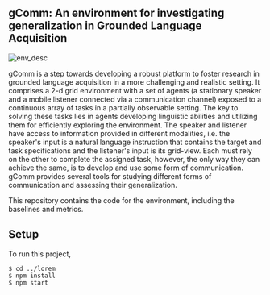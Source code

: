 ## gComm: An environment for investigating generalization in Grounded Language Acquisition
![env_desc](https://user-images.githubusercontent.com/36856187/117645822-50da8200-b18b-11eb-9bca-4eb7f064e7eb.png)

gComm is a step towards developing a robust platform to foster research in grounded language acquisition in a more challenging and realistic setting. It comprises a 2-d grid environment with a set of agents (a stationary speaker and a mobile listener connected via a communication channel) exposed to a continuous array of tasks in a partially observable setting. The key to solving these tasks lies in agents developing linguistic abilities and utilizing them for efficiently exploring the environment. The speaker and listener have access to information provided in different modalities, i.e. the speaker's input is a natural language instruction that contains the target and task specifications and the listener's input is its grid-view. Each must rely on the other to complete the assigned task, however, the only way they can achieve the same, is to develop and use some form of communication. gComm provides several tools for studying different forms of communication and assessing their generalization.

This repository contains the code for the environment, including the baselines and metrics.

## Setup
To run this project,

```
$ cd ../lorem
$ npm install
$ npm start
```
